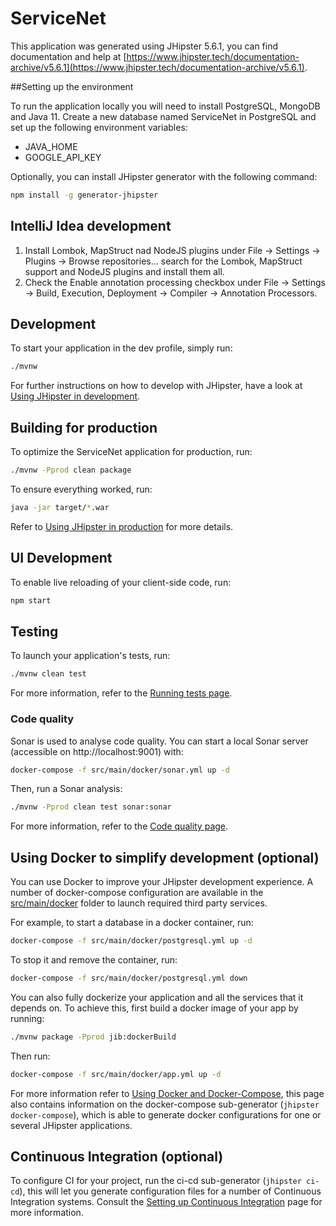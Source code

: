 # ServiceNet
This application was generated using JHipster 5.6.1, you can find documentation and help at [https://www.jhipster.tech/documentation-archive/v5.6.1](https://www.jhipster.tech/documentation-archive/v5.6.1).

##Setting up the environment

To run the application locally you will need to install PostgreSQL, MongoDB and Java 11.
Create a new database named ServiceNet in PostgreSQL and set up the following environment variables:
 * JAVA_HOME
 * GOOGLE_API_KEY
 
Optionally, you can install JHipster generator with the following command:

```bash
npm install -g generator-jhipster
```

## IntelliJ Idea development

1. Install Lombok, MapStruct nad NodeJS plugins under File -> Settings -> Plugins -> Browse repositories... search for the Lombok, MapStruct support and NodeJS plugins and install them all.
2. Check the Enable annotation processing checkbox under File -> Settings -> Build, Execution, Deployment -> Compiler -> Annotation Processors.

## Development

To start your application in the dev profile, simply run:

```bash
./mvnw
```

For further instructions on how to develop with JHipster, have a look at [Using JHipster in development][].

## Building for production

To optimize the ServiceNet application for production, run:

```bash
./mvnw -Pprod clean package
```

To ensure everything worked, run:

```bash
java -jar target/*.war
```

Refer to [Using JHipster in production][] for more details.

## UI Development
To enable live reloading of your client-side code, run:
```bash
npm start
```

## Testing

To launch your application's tests, run:

```bash
./mvnw clean test
```

For more information, refer to the [Running tests page][].

### Code quality

Sonar is used to analyse code quality. You can start a local Sonar server (accessible on http://localhost:9001) with:

```bash
docker-compose -f src/main/docker/sonar.yml up -d
```

Then, run a Sonar analysis:

```bash
./mvnw -Pprod clean test sonar:sonar
```

For more information, refer to the [Code quality page][].

## Using Docker to simplify development (optional)

You can use Docker to improve your JHipster development experience. A number of docker-compose configuration are available in the [src/main/docker](src/main/docker) folder to launch required third party services.

For example, to start a  database in a docker container, run:

```bash
docker-compose -f src/main/docker/postgresql.yml up -d
```

To stop it and remove the container, run:

```bash
docker-compose -f src/main/docker/postgresql.yml down
```

You can also fully dockerize your application and all the services that it depends on.
To achieve this, first build a docker image of your app by running:

```bash
./mvnw package -Pprod jib:dockerBuild
```

Then run:

```bash
docker-compose -f src/main/docker/app.yml up -d
```

For more information refer to [Using Docker and Docker-Compose][], this page also contains information on the docker-compose sub-generator (`jhipster docker-compose`), which is able to generate docker configurations for one or several JHipster applications.

## Continuous Integration (optional)

To configure CI for your project, run the ci-cd sub-generator (`jhipster ci-cd`), this will let you generate configuration files for a number of Continuous Integration systems. Consult the [Setting up Continuous Integration][] page for more information.

[JHipster Homepage and latest documentation]: https://www.jhipster.tech
[JHipster 5.6.1 archive]: https://www.jhipster.tech/documentation-archive/v5.6.1

[Using JHipster in development]: https://www.jhipster.tech/documentation-archive/v5.6.1/development/
[Using Docker and Docker-Compose]: https://www.jhipster.tech/documentation-archive/v5.6.1/docker-compose
[Using JHipster in production]: https://www.jhipster.tech/documentation-archive/v5.6.1/production/
[Running tests page]: https://www.jhipster.tech/documentation-archive/v5.6.1/running-tests/
[Code quality page]: https://www.jhipster.tech/documentation-archive/v5.6.1/code-quality/
[Setting up Continuous Integration]: https://www.jhipster.tech/documentation-archive/v5.6.1/setting-up-ci/

